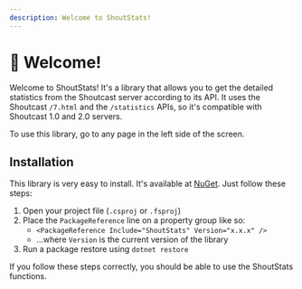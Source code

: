 ```yaml
---
description: Welcome to ShoutStats!
---
```


# 👋 Welcome!

Welcome to ShoutStats! It's a library that allows you to get the detailed statistics from the Shoutcast server according to its API. It uses the Shoutcast `/7.html` and the `/statistics` APIs, so it's compatible with Shoutcast 1.0 and 2.0 servers.

To use this library, go to any page in the left side of the screen.

## Installation

This library is very easy to install. It's available at [NuGet](https://www.nuget.org/packages/ShoutStats/). Just follow these steps:

1. Open your project file (`.csproj` or `.fsproj`)
2. Place the `PackageReference` line on a property group like so:
   * `<PackageReference Include="ShoutStats" Version="x.x.x" />`
   * ...where `Version` is the current version of the library
3. Run a package restore using `dotnet restore`

If you follow these steps correctly, you should be able to use the ShoutStats functions.
